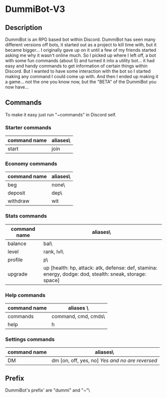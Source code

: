 # DummiBot-V3

## Description

DummiBot is an RPG based bot within Discord. DummiBot has seen many different versions off bots, it started out as a project to kill time with, but it became bigger...
I originally gave up on it until a few of my friends started asking me why it wasn't online much. So I picked up where I left off, a bot with some fun commands (about 5) and turned it into a utility bot... it had easy and handy commands to get information of certain things within Discord. But I wanted to have some interaction with the bot so I started making any command I could come up with. And then I ended up making it a game... not the one you know now, but the "BETA" of the DummiBot you now have...

## Commands

To make it easy just run "~commands" in Discord self.

### Starter commands

| command name | aliases\ |
| ------------ | -------- |
| start        | join     |

### Economy commands

| command name | aliases\ |
| ------------ | -------- |
| beg          | none\    |
| deposit      | dep\     |
| withdraw     | wit      |

### Stats commands

| command name | aliases\                                                                                                |
| ------------ | ------------------------------------------------------------------------------------------------------- |
| balance      | bal\                                                                                                    |
| level        | rank, lvl\                                                                                              |
| profile      | p\                                                                                                      |
| upgrade      | up [health: hp, attack: atk, defense: def, stamina: energy, dodge: dod, stealth: sneak, storage: space] |

### Help commands

| command name | aliases \           |
| ------------ | ------------------- |
| commands     | command, cmd, cmds\ |
| help         | h                   |

### Settings commands

| command name | aliases\                                        |
| ------------ | ----------------------------------------------- |
| DM           | dm [on, off, yes, no] _Yes and no are reversed_ |

## Prefix

DummiBot's prefix' are "dummi" and "~"\
